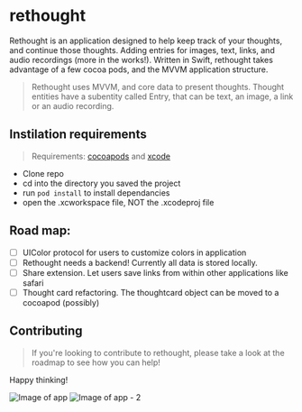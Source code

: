# rethought
Rethought is an application designed to help keep track of your thoughts, and continue those thoughts.  Adding entries for images, text, links,  and audio recordings (more in the works!).  Written in Swift, rethought takes advantage of a few cocoa pods, and the MVVM application structure. 


> Rethought uses MVVM, and core data to present thoughts.  Thought entities have a subentity called Entry, that can be text, an image, a link or an audio recording.  

## Instilation requirements 
> Requirements:  [cocoapods](https://cocoapods.org) and [xcode](https://apple.com/developer)
* Clone repo
* cd into the directory you saved the project
* run `pod install` to install dependancies 
* open the .xcworkspace file, NOT the .xcodeproj file

## Road map: 
- [ ] UIColor protocol for users to customize colors in application
- [ ] Rethought needs a backend! Currently all data is stored locally. 
- [ ] Share extension.  Let users save links from within other applications like safari
- [ ] Thought card refactoring.  The thoughtcard object can be moved to a cocoapod (possibly)

## Contributing
> If you're looking to contribute to rethought, please take a look at the roadmap to see how you can help!

Happy thinking! 

![Image of app](https://s3-us-west-2.amazonaws.com/gifton/rethoughtImage1.png)
![Image of app - 2](https://s3-us-west-2.amazonaws.com/gifton/rethoughtImage2.png)
